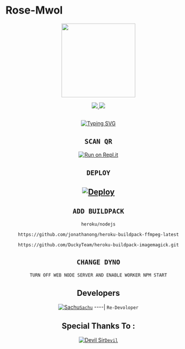 # Rose-Mwol

<div align="center">
  <img border-radius: 15px src="https://i.imgur.com/ku3AeLc.jpg" width="200" height="200"/>

<p align="center">
  <a href="https://instagram.com/sachu.modder"><img src="https://img.shields.io/badge/Instagram-E4405F?style=for-the-badge&logo=instagram&logoColor=white"/> 
  <a href="https://wa.me/919744933034"><img src="https://img.shields.io/badge/WhatsApp-25D366?style=for-the-badge&logo=whatsapp&logoColor=white" />
</p>

## <!-- Typing SVG -->
<p align="center">
        <img
        src="https://readme-typing-svg.herokuapp.com?size=30&width=800&lines=Rose+Mwol+Is+A+Modified+Version+Of....;Wizard-Sir+By+Ajmal+Achu..............;We+Have+Cloned+The+Project+And+Added.......;Some+More+Things........"
            alt="Typing SVG"
        />
    </a>
</p>
  
## `SCAN QR`

[![Run on Repl.it](https://repl.it/badge/github/quiec/whatsAlfa)](https://replit.com/@Sachu-Settan/Rose-Mwol-Qr-test)

## `DEPLOY`

[![Deploy](https://www.herokucdn.com/deploy/button.svg)](https://heroku.com/deploy?template=https://github.com/Sachu-Settan/Rose-Mwol) 
----------


## `ADD BUILDPACK`

```
heroku/nodejs
```
```
https://github.com/jonathanong/heroku-buildpack-ffmpeg-latest
```
```
https://github.com/DuckyTeam/heroku-buildpack-imagemagick.git
```

## `CHANGE DYNO`

`TURN OFF WEB NODE SERVER AND ENABLE WORKER NPM START`

## Developers
  <div align="center">
  
  [![Sachu](https://telegra.ph/file/c6581a99933c5776d65d0.jpg)](https://github.com/Sachu-Settan/)[`Sachu`](https://github.com/Sachu)
----|
   `Re-Devoloper`
    
## Special Thanks To :
    
  [![Devil Sir](https://telegra.ph/file/1c92f60104b8122667b37.jpg)](https://github.com/D-3-V-1-L)[`Devil`](https://github.com/D-3-V-1-L/)
    
  </div>

